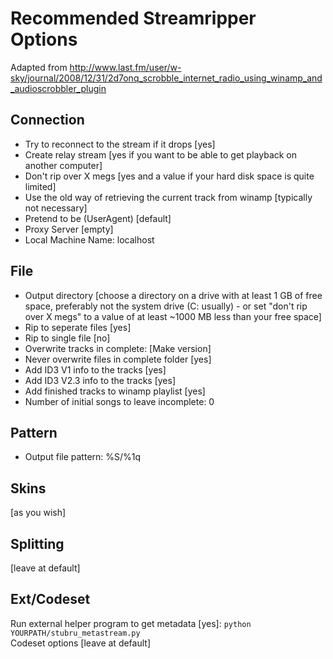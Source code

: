 Recommended Streamripper Options
================================
Adapted from http://www.last.fm/user/w-sky/journal/2008/12/31/2d7onq_scrobble_internet_radio_using_winamp_and_audioscrobbler_plugin

Connection
----------
- Try to reconnect to the stream if it drops [yes]  
- Create relay stream [yes if you want to be able to get playback on another computer]  
- Don't rip over X megs [yes and a value if your hard disk space is quite limited]  
- Use the old way of retrieving the current track from winamp [typically not necessary]  
- Pretend to be (UserAgent) [default]
- Proxy Server [empty]
- Local Machine Name: localhost  

File
----
- Output directory [choose a directory on a drive with at least 1 GB of free space, preferably not the system drive (C: usually) - or set "don't rip over X megs" to a value of at least ~1000 MB less than your free space]  
- Rip to seperate files [yes]  
- Rip to single file [no]  
- Overwrite tracks in complete: [Make version]  
- Never overwrite files in complete folder [yes]
- Add ID3 V1 info to the tracks [yes]  
- Add ID3 V2.3 info to the tracks [yes]  
- Add finished tracks to winamp playlist [yes]  
- Number of initial songs to leave incomplete: 0  

Pattern
-------
- Output file pattern: %S/%1q  

Skins
-----
[as you wish]

Splitting
---------
[leave at default]

Ext/Codeset
-----------
Run external helper program to get metadata [yes]: `python YOURPATH/stubru_metastream.py`  
Codeset options [leave at default]  

